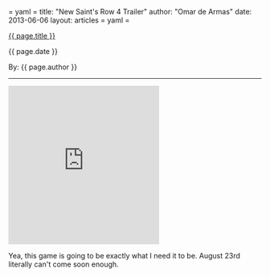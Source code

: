 = yaml =
title: "New Saint's Row 4 Trailer"
author: "Omar de Armas"
date: 2013-06-06
layout: articles
= yaml =

<a href="{{ page.url}}" class='postTitleLink'><p class='postTitle'>{{ page.title }}</p></a>
<p class='postPublished'>{{ page.date }}</p>
<p class='postAuthor'>By: {{ page.author }}</p>
<hr>

<div class="vid_container">
  <iframe frameborder="0" height="315" src="http://www.youtube.com/embed/DJ-NcnVHzIo"></iframe>
</div>
<div class='articleSection'>
  <p>Yea, this game is going to be exactly what I need it to be. August 23rd literally can't come soon enough.</p>
</div>